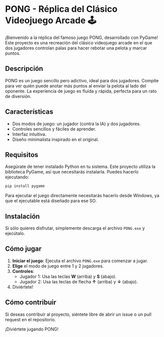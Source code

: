 # PONG - Réplica del Clásico Videojuego Arcade 🕹️

¡Bienvenido a la réplica del famoso juego PONG, desarrollado con PyGame! Este proyecto es una recreación del clásico videojuego arcade en el que dos jugadores controlan palas para hacer rebotar una pelota y marcar puntos.

## Descripción

PONG es un juego sencillo pero adictivo, ideal para dos jugadores. Compite para ver quién puede anotar más puntos al enviar la pelota al lado del oponente. La experiencia de juego es fluida y rápida, perfecta para un rato de diversión.

## Características

- Dos modos de juego: un jugador (contra la IA) y dos jugadores.
- Controles sencillos y fáciles de aprender.
- Interfaz intuitiva.
- Diseño minimalista inspirado en el original.

## Requisitos

Asegúrate de tener instalado Python en tu sistema. Este proyecto utiliza la biblioteca PyGame, así que necesitarás instalarla. Puedes hacerlo ejecutando:

```bash
pip install pygame
```
Para ejecutar el juego directamente necesitarás hacerlo desde Windows, ya que el ejecutable está diseñado para ese SO.

## Instalación

Si sólo quieres disfrutar, simplemente descarga el archivo `PONG.exe` y ejecútalo.

## Cómo jugar

1. **Iniciar el juego**: Ejecuta el archivo `PONG.exe` para comenzar a jugar.
2. **Elige** el modo de juego entre 1 y 2 jugadores.
3. **Controles**:
   - Jugador 1: Usa las teclas **W** (arriba) y **S** (abajo).
   - Jugador 2: Usa las teclas de flecha **↑** (arriba) y **↓** (abajo).
4. Diviértete!

## Cómo contribuir

Si deseas contribuir al proyecto, siéntete libre de abrir un issue o un pull request en el repositorio.

¡Diviértete jugando PONG!
